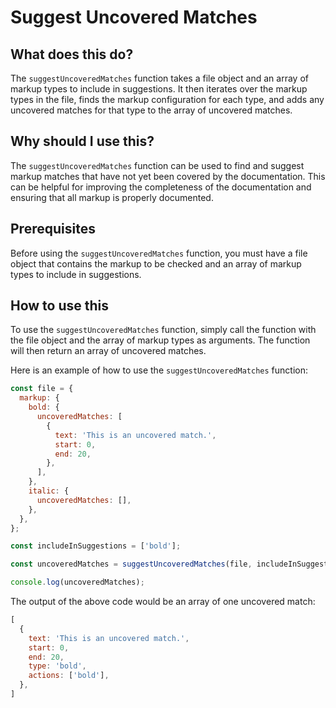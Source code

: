 
  
   # **Suggest Uncovered Matches**

## What does this do?

The `suggestUncoveredMatches` function takes a file object and an array of markup types to include in suggestions. It then iterates over the markup types in the file, finds the markup configuration for each type, and adds any uncovered matches for that type to the array of uncovered matches.

## Why should I use this?

The `suggestUncoveredMatches` function can be used to find and suggest markup matches that have not yet been covered by the documentation. This can be helpful for improving the completeness of the documentation and ensuring that all markup is properly documented.

## Prerequisites

Before using the `suggestUncoveredMatches` function, you must have a file object that contains the markup to be checked and an array of markup types to include in suggestions.

## How to use this

To use the `suggestUncoveredMatches` function, simply call the function with the file object and the array of markup types as arguments. The function will then return an array of uncovered matches.

Here is an example of how to use the `suggestUncoveredMatches` function:

```js
const file = {
  markup: {
    bold: {
      uncoveredMatches: [
        {
          text: 'This is an uncovered match.',
          start: 0,
          end: 20,
        },
      ],
    },
    italic: {
      uncoveredMatches: [],
    },
  },
};

const includeInSuggestions = ['bold'];

const uncoveredMatches = suggestUncoveredMatches(file, includeInSuggestions);

console.log(uncoveredMatches);
```

The output of the above code would be an array of one uncovered match:

```js
[
  {
    text: 'This is an uncovered match.',
    start: 0,
    end: 20,
    type: 'bold',
    actions: ['bold'],
  },
]
```
  
  